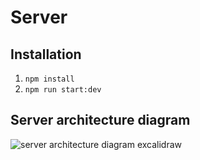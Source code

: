 # Server

## Installation 
1. ```npm install```
2. ```npm run start:dev```

## Server architecture diagram

![server architecture diagram excalidraw](https://user-images.githubusercontent.com/15158978/218548979-cf92331e-98a9-4032-a445-a4487a42a8eb.png)
